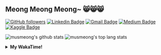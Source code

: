 ## Meong Meong Meong~ 😸😸😸

[![GitHub followers](https://img.shields.io/github/followers/musmeong?label=Follow&style=social)](https://github.com/musmeong/?tab=follow) [![Linkedin Badge](https://img.shields.io/badge/-Muhamad%20Mustain-blue?style=flat-square&logo=Linkedin&logoColor=white&link=https://www.linkedin.com/in/muhamad-mustain/)](https://www.linkedin.com/in/muhamad-mustain/) [![Gmail Badge](https://img.shields.io/badge/-muhmd.mustain@gmail.com-c14438?style=flat-square&logo=Gmail&logoColor=white&link=mailto:muhmd.mustain@gmail.com)](mailto:muhmd.mustain@gmail.com) [![Medium Badge](https://img.shields.io/badge/musmeong-12100E?style=flat-square&logo=medium&logoColor=white&link=https://www.medium.com/musmeong)](https://www.medium.com/musmeong) [![Kaggle Badge](https://img.shields.io/badge/-musmeong-20BEFF?style=flat-square&logo=Kaggle&logoColor=white&link=https://www.kaggle.com/musmeong)](https://www.kaggle.com/musmeong)

![musmeong's github stats](https://github-readme-stats.vercel.app/api?username=musmeong&show_icons=true&theme=tokyonight) 
![musmeong's top lang stats](https://github-readme-stats.vercel.app/api/top-langs/?username=musmeong&show_icons=true&theme=tokyonight&layout=compact&langs_count=10)

<details>
  <summary><b>My WakaTime!</b></summary>
  <br>
  
  <!--START_SECTION:waka-->
![Lines of code](https://img.shields.io/badge/From%20Hello%20World%20I%27ve%20Written-55057%20lines%20of%20code-blue)

**I'm an Early 🐤** 

```text
🌞 Morning    3 commits      ░░░░░░░░░░░░░░░░░░░░░░░░░   3.12% 
🌆 Daytime    59 commits     ███████████████░░░░░░░░░░   61.46% 
🌃 Evening    19 commits     █████░░░░░░░░░░░░░░░░░░░░   19.79% 
🌙 Night      15 commits     ████░░░░░░░░░░░░░░░░░░░░░   15.62%

```
📅 **I'm Most Productive on Saturday** 

```text
Monday       10 commits     ██░░░░░░░░░░░░░░░░░░░░░░░   10.42% 
Tuesday      8 commits      ██░░░░░░░░░░░░░░░░░░░░░░░   8.33% 
Wednesday    8 commits      ██░░░░░░░░░░░░░░░░░░░░░░░   8.33% 
Thursday     7 commits      █░░░░░░░░░░░░░░░░░░░░░░░░   7.29% 
Friday       20 commits     █████░░░░░░░░░░░░░░░░░░░░   20.83% 
Saturday     22 commits     █████░░░░░░░░░░░░░░░░░░░░   22.92% 
Sunday       21 commits     █████░░░░░░░░░░░░░░░░░░░░   21.88%

```


📊 **This Week I Spent My Time On** 

```text
⌚︎ Time Zone: Asia/Jakarta

💬 Programming Languages: 
Dart                     5 hrs 1 min         ██████████████████████░░░   89.23% 
Git Config               11 mins             ░░░░░░░░░░░░░░░░░░░░░░░░░   3.41% 
Other                    11 mins             ░░░░░░░░░░░░░░░░░░░░░░░░░   3.4% 
YAML                     6 mins              ░░░░░░░░░░░░░░░░░░░░░░░░░   1.88% 
Groovy                   6 mins              ░░░░░░░░░░░░░░░░░░░░░░░░░   1.88%

🔥 Editors: 
Android Studio           5 hrs 26 mins       ████████████████████████░   96.58% 
Excel                    11 mins             ░░░░░░░░░░░░░░░░░░░░░░░░░   3.42%

💻 Operating System: 
Windows                  5 hrs 38 mins       █████████████████████████   100.0%

```

**I Mostly Code in Jupyter Notebook** 

```text
Jupyter Notebook         7 repos             ████████████████░░░░░░░░░   63.64% 
Python                   2 repos             ████░░░░░░░░░░░░░░░░░░░░░   18.18% 
JavaScript               1 repo              ██░░░░░░░░░░░░░░░░░░░░░░░   9.09% 
Kotlin                   1 repo              ██░░░░░░░░░░░░░░░░░░░░░░░   9.09%

```



 Last Updated on 30/07/2021
<!--END_SECTION:waka-->
</details>
